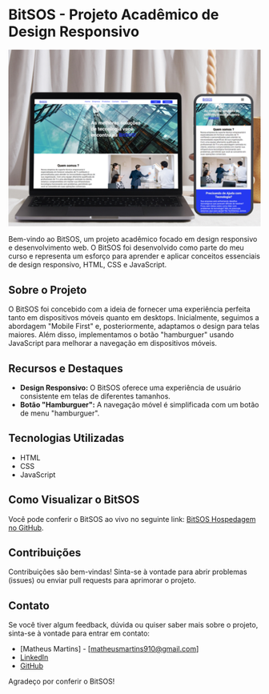 # BitSOS - Projeto Acadêmico de Design Responsivo

![BitSOS Preview](imagens/preview.png)

Bem-vindo ao BitSOS, um projeto acadêmico focado em design responsivo e desenvolvimento web. O BitSOS foi desenvolvido como parte do meu curso e representa um esforço para aprender e aplicar conceitos essenciais de design responsivo, HTML, CSS e JavaScript.

## Sobre o Projeto

O BitSOS foi concebido com a ideia de fornecer uma experiência perfeita tanto em dispositivos móveis quanto em desktops. Inicialmente, seguimos a abordagem "Mobile First" e, posteriormente, adaptamos o design para telas maiores. Além disso, implementamos o botão "hamburguer" usando JavaScript para melhorar a navegação em dispositivos móveis.

## Recursos e Destaques

- **Design Responsivo:** O BitSOS oferece uma experiência de usuário consistente em telas de diferentes tamanhos.
- **Botão "Hamburguer":** A navegação móvel é simplificada com um botão de menu "hamburguer".

## Tecnologias Utilizadas

- HTML
- CSS
- JavaScript

## Como Visualizar o BitSOS

Você pode conferir o BitSOS ao vivo no seguinte link: [BitSOS Hospedagem no GitHub](https://mattheus910.github.io/bitsos/#).

## Contribuições

Contribuições são bem-vindas! Sinta-se à vontade para abrir problemas (issues) ou enviar pull requests para aprimorar o projeto.

## Contato

Se você tiver algum feedback, dúvida ou quiser saber mais sobre o projeto, sinta-se à vontade para entrar em contato:

- [Matheus Martins] - [matheusmartins910@gmail.com]
- [LinkedIn](www.linkedin.com/in/mattheus910)
- [GitHub](https://github.com/Mattheus910)

Agradeço por conferir o BitSOS!


